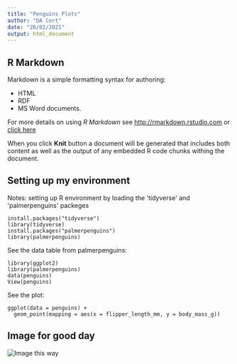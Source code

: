 ```yaml
---
title: "Penguins Plots"
author: "DA Cert"
date: "26/02/2021"
output: html_document
---
```

<!--- The code above in --- is YAML -->

## R Markdown

Markdown is a simple formatting syntax for authoring:
* HTML
* RDF
* MS Word documents.

For more details on using *R Markdown* see <http://rmarkdown.rstudio.com> or [click here](http://rmarkdown.rstudio.com)

When you click **Knit** button a document will be generated that includes both content as well as the output of any embedded R code chunks withing the document. 

## Setting up my environment
Notes: setting up R environment by loading the 'tidyverse' and 'palmerpenguins' packeges

```{r loading packeges}
install.packages("tidyverse")
library(tidyverse)
install.packages("palmerpenguins")
library(palmerpenguins)
```
See the data table from palmerpenguins:

```{r ggplot for penguin data}
library(ggplot2)
library(palmerpenguins)
data(penguins)
View(penguins)
```
See the plot:
```{r ggplot for penguin data visualization}
ggplot(data = penguins) +
  geom_point(mapping = aes(x = flipper_length_mm, y = body_mass_g))
```

## Image for good day

![Image this way](https://cdn.vox-cdn.com/thumbor/iaVMlcV5rj0OuPejZ7HyqYslLZk=/0x0:800x333/1400x788/filters:focal(334x72:462x200):format(gif)/cdn.vox-cdn.com/uploads/chorus_image/image/55278741/gatsby.0.gif)
